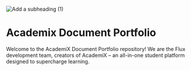 ![Add a subheading (1)](https://github.com/kthymia/CS152-Portfolio/assets/160714262/682aa4f6-527c-47f4-bf46-df65bf43e90c)

# Academix Document Portfolio

Welcome to the AcademiX Document Portfolio repository! We are the Flux development team, creators of AcademiX – an all-in-one student platform designed to supercharge learning.
